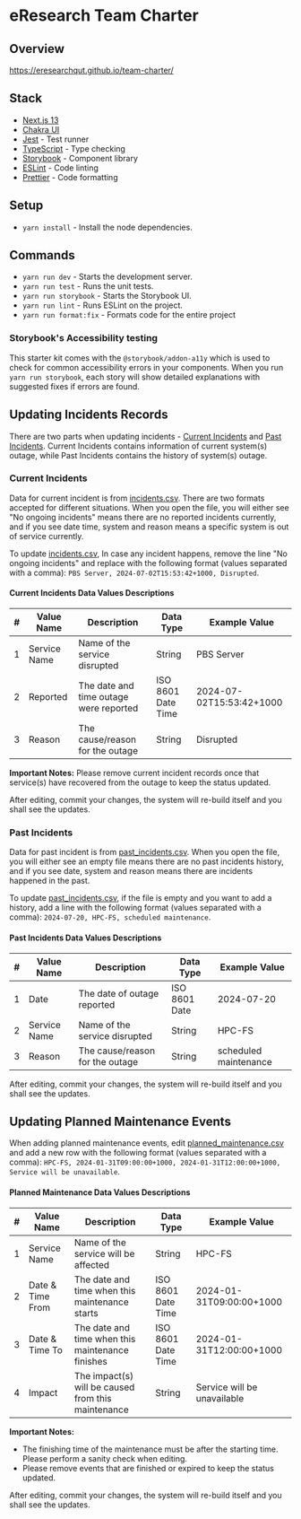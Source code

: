 # eResearch Team Charter

## Overview

https://eresearchqut.github.io/team-charter/

## Stack

- [Next.js 13](https://nextjs.org/blog/next-13)
- [Chakra UI](https://chakra-ui.com/)
- [Jest](https://jestjs.io/) - Test runner
- [TypeScript](https://www.typescriptlang.org/) - Type checking
- [Storybook](https://storybook.js.org/) - Component library
- [ESLint](https://eslint.org/) - Code linting
- [Prettier](https://prettier.io/) - Code formatting

## Setup

- `yarn install` - Install the node dependencies.

## Commands

- `yarn run dev` - Starts the development server.
- `yarn run test` - Runs the unit tests.
- `yarn run storybook` - Starts the Storybook UI.
- `yarn run lint` - Runs ESLint on the project.
- `yarn run format:fix` - Formats code for the entire project

### Storybook's Accessibility testing

This starter kit comes with the `@storybook/addon-a11y` which is used to check for common accessibility errors in your components. When you run `yarn run storybook`, each story will show detailed explanations with suggested fixes if errors are found.

## Updating Incidents Records
There are two parts when updating incidents - [Current Incidents](#current-incidents) and [Past Incidents](#past-incidents). Current Incidents contains information of current system(s) outage, while Past Incidents contains the history of system(s) outage.

### Current Incidents
Data for current incident is from [incidents.csv](incidents.csv). There are two formats accepted for different situations. When you open the file, you will either see "No ongoing incidents" means there are no reported incidents currently, and if you see date time, system and reason means a specific system is out of service currently.

To update [incidents.csv](incidents.csv), In case any incident happens, remove the line "No ongoing incidents" and replace with the following format (values separated with a comma): `PBS Server, 2024-07-02T15:53:42+1000, Disrupted`. 

#### Current Incidents Data Values Descriptions
| # | Value Name   | Description                            | Data Type          | Example Value            |
|---|--------------|----------------------------------------|--------------------|--------------------------|
| 1 | Service Name | Name of the service disrupted          | String             | PBS Server               |
| 2 | Reported     | The date and time outage were reported | ISO 8601 Date Time | 2024-07-02T15:53:42+1000 |
| 3 | Reason       | The cause/reason for the outage        | String             | Disrupted                |

**Important Notes:** Please remove current incident records once that service(s) have recovered from the outage to keep the status updated.

After editing, commit your changes, the system will re-build itself and you shall see the updates.

### Past Incidents
Data for past incident is from [past_incidents.csv](past_incidents.csv). When you open the file, you will either see an empty file means there are no past incidents history, and if you see date, system and reason means there are incidents happened in the past.

To update [past_incidents.csv](past_incidents.csv), if the file is empty and you want to add a history, add a line with the following format (values separated with a comma): `2024-07-20, HPC-FS, scheduled maintenance`.

#### Past Incidents Data Values Descriptions
| # | Value Name   | Description                     | Data Type     | Example Value         |
|---|--------------|---------------------------------|---------------|-----------------------|
| 1 | Date         | The date of outage reported     | ISO 8601 Date | 2024-07-20            |
| 2 | Service Name | Name of the service disrupted   | String        | HPC-FS                |
| 3 | Reason       | The cause/reason for the outage | String        | scheduled maintenance |


After editing, commit your changes, the system will re-build itself and you shall see the updates.

## Updating Planned Maintenance Events
When adding planned maintenance events, edit [planned_maintenance.csv](planned_maintenance.csv) and add a new row with the following format (values separated with a comma): `HPC-FS, 2024-01-31T09:00:00+1000, 2024-01-31T12:00:00+1000, Service will be unavailable`.

#### Planned Maintenance Data Values Descriptions
| # | Value Name       | Description                                        | Data Type          | Example Value               |
|---|------------------|----------------------------------------------------|--------------------|-----------------------------|
| 1 | Service Name     | Name of the service will be affected               | String             | HPC-FS                      |
| 2 | Date & Time From | The date and time when this maintenance starts     | ISO 8601 Date Time | 2024-01-31T09:00:00+1000    |
| 3 | Date & Time To   | The date and time when this maintenance finishes   | ISO 8601 Date Time | 2024-01-31T12:00:00+1000    |
| 4 | Impact           | The impact(s) will be caused from this maintenance | String             | Service will be unavailable |

**Important Notes:**
- The finishing time of the maintenance must be after the starting time. Please perform a sanity check when editing.
- Please remove events that are finished or expired to keep the status updated.

After editing, commit your changes, the system will re-build itself and you shall see the updates.
